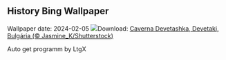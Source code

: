 ## History Bing Wallpaper
Wallpaper date: 2024-02-05
![](https://www.bing.com/th?id=OHR.DevetashkaCave_PT-BR2895645670_UHD.jpg&w=1000)Download: [Caverna Devetashka, Devetaki, Bulgária (© Jasmine_K/Shutterstock)](https://www.bing.com/th?id=OHR.DevetashkaCave_PT-BR2895645670_UHD.jpg)

Auto get programm by LtgX
